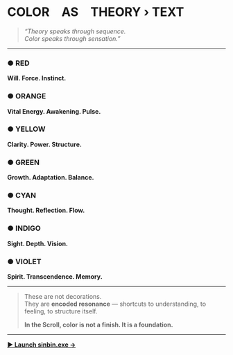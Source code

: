 # COLOR AS THEORY › TEXT

> _“Theory speaks through sequence.  
> Color speaks through sensation.”_

---

### ● RED  
**Will. Force. Instinct.**

### ● ORANGE  
**Vital Energy. Awakening. Pulse.**

### ● YELLOW  
**Clarity. Power. Structure.**

### ● GREEN  
**Growth. Adaptation. Balance.**

### ● CYAN  
**Thought. Reflection. Flow.**

### ● INDIGO  
**Sight. Depth. Vision.**

### ● VIOLET  
**Spirit. Transcendence. Memory.**

---

> These are not decorations.  
> They are **encoded resonance** — shortcuts to understanding, to feeling, to structure itself.  
>  
> **In the Scroll, color is not a finish. It is a foundation.**

---

[**▶ Launch sinbin.exe →**](sinbin.html)
